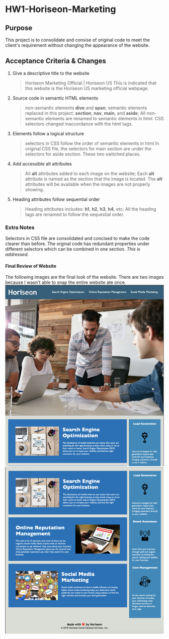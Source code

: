 # HW1-Horiseon-Marketing

## Purpose

This project is to consolidate and consise of original code to meet the client's requirement without changing the appearance of the website.

## Acceptance Criteria & Changes

1. Give a descriptive title to the website
    >Horiseon Marketing Official | Horiseon US
This is indicated that this website is the Horiseon US marketing official webpage.

2. Source code in semantic HTML elements
    >non-semantic elements **dive** and **span**;
    >semantic elements replaced in this project: **section**, **nav**, **main**, and **aside**;
All non-semantic elements are renamed to semantic elements in html. CSS selectors changed inaccordance with the html tags.

3. Elements follow a logical structure
    >selectors in CSS follow the order of semantic elements in html
In original CSS file, the selectors for main section are under the selectors for aside section. These two switched places.

4. Add accessible alt attributes
    >All **alt** attributes added to each image on the website;
Each **alt** attribute is named as the section that the image is located. The **alt** attributes will be available when the images are not properly showing.

5. Heading attributes follow sequential order
    >Heading attributes includes: **h1**, **h2**, **h3**, **h4**, etc;
All the heading tags are renamed to follow the sequestial order.

### Extra Notes

Selectors in CSS file are consolidated and concised to make the code clearer than before. The orginal code has redundant properties under different selectors which can be combined in one section. _This is addressed._

#### Final Review of Website

The following images are the final look of the website. There are two images because I wasn't able to snap the entire website ate once.
![The first image including the header, navigation bar and a header image.](/assets/images/final-website-1.png)
![The second image including all main sections, side bar, and footer of the webpage.](/assets/images/final-website-2.png)
